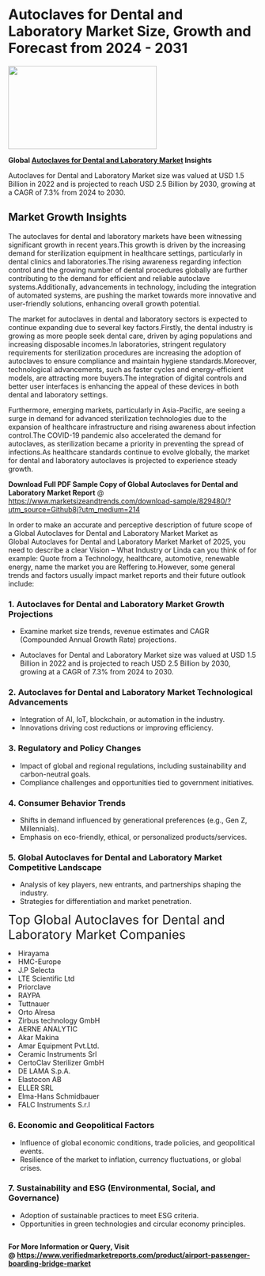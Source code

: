 <H1>Autoclaves for Dental and Laboratory Market Size, Growth and Forecast from 2024 - 2031</H1><img class="aligncenter size-medium wp-image-584254" src="https://thirdeyenews.in/wp-content/uploads/2024/09/Global-Market-Research-300x168.jpeg" alt="" width="300" height="168" /><p><strong>Global&nbsp;<a href="https://www.marketsizeandtrends.com/download-sample/829480/?utm_source=Github8j?utm_medium=214">Autoclaves for Dental and Laboratory Market</a> Insights</strong></p><p>Autoclaves for Dental and Laboratory Market size was valued at USD 1.5 Billion in 2022 and is projected to reach USD 2.5 Billion by 2030, growing at a CAGR of 7.3% from 2024 to 2030.</p><p><h2>Market Growth Insights</h2> <p>The autoclaves for dental and laboratory markets have been witnessing significant growth in recent years.This growth is driven by the increasing demand for sterilization equipment in healthcare settings, particularly in dental clinics and laboratories.The rising awareness regarding infection control and the growing number of dental procedures globally are further contributing to the demand for efficient and reliable autoclave systems.Additionally, advancements in technology, including the integration of automated systems, are pushing the market towards more innovative and user-friendly solutions, enhancing overall growth potential.</p> <p>The market for autoclaves in dental and laboratory sectors is expected to continue expanding due to several key factors.Firstly, the dental industry is growing as more people seek dental care, driven by aging populations and increasing disposable incomes.In laboratories, stringent regulatory requirements for sterilization procedures are increasing the adoption of autoclaves to ensure compliance and maintain hygiene standards.Moreover, technological advancements, such as faster cycles and energy-efficient models, are attracting more buyers.The integration of digital controls and better user interfaces is enhancing the appeal of these devices in both dental and laboratory settings.</p> <p>Furthermore, emerging markets, particularly in Asia-Pacific, are seeing a surge in demand for advanced sterilization technologies due to the expansion of healthcare infrastructure and rising awareness about infection control.The COVID-19 pandemic also accelerated the demand for autoclaves, as sterilization became a priority in preventing the spread of infections.As healthcare standards continue to evolve globally, the market for dental and laboratory autoclaves is projected to experience steady growth.</p> <p><span class=""><strong>Download Full PDF Sample Copy of Global Autoclaves for Dental and Laboratory Market Report</strong> @ <a href="https://www.marketsizeandtrends.com/download-sample/829480/?utm_source=Github8j?utm_medium=214" target="_blank">https://www.marketsizeandtrends.com/download-sample/829480/?utm_source=Github8j?utm_medium=214</a></span></p><p>In order to make an accurate and perceptive description of future scope of a Global&nbsp;Autoclaves for Dental and Laboratory Market Market as Global&nbsp;Autoclaves for Dental and Laboratory Market Market of 2025, you need to describe a clear Vision &ndash; What Industry or Linda can you think of for example: Quote from a Technology, healthcare, automotive, renewable energy, name the market you are Reffering to.However, some general trends and factors usually impact market reports and their future outlook include:</p><h3>1.&nbsp;<strong>Autoclaves for Dental and Laboratory Market Growth Projections</strong></h3><ul><li>Examine market size trends, revenue estimates and CAGR (Compounded Annual Growth Rate) projections.</li><li><p>Autoclaves for Dental and Laboratory Market size was valued at USD 1.5 Billion in 2022 and is projected to reach USD 2.5 Billion by 2030, growing at a CAGR of 7.3% from 2024 to 2030.</p></li></ul><h3>2.&nbsp;<strong>Autoclaves for Dental and Laboratory Market Technological Advancements</strong></h3><ul><li>Integration of AI, IoT, blockchain, or automation in the industry.</li><li>Innovations driving cost reductions or improving efficiency.</li></ul><h3>3.&nbsp;<strong>Regulatory and Policy Changes</strong></h3><ul><li>Impact of global and regional regulations, including sustainability and carbon-neutral goals.</li><li>Compliance challenges and opportunities tied to government initiatives.</li></ul><h3>4.&nbsp;<strong>Consumer Behavior Trends</strong></h3><ul><li>Shifts in demand influenced by generational preferences (e.g., Gen Z, Millennials).</li><li>Emphasis on eco-friendly, ethical, or personalized products/services.</li></ul><h3>5.&nbsp;<strong>Global Autoclaves for Dental and Laboratory Market Competitive Landscape</strong></h3><ul><li>Analysis of key players, new entrants, and partnerships shaping the industry.</li><li>Strategies for differentiation and market penetration.</li></ul><p data-pm-slice="1 1 []"><span style="color: inherit; font-family: inherit; font-size: 25px;">Top Global Autoclaves for Dental and Laboratory Market Companies</span></p><div class="" data-test-id=""><p><li>Hirayama</li><li> HMC-Europe</li><li> J.P Selecta</li><li> LTE Scientific Ltd</li><li> Priorclave</li><li> RAYPA</li><li> Tuttnauer</li><li> Orto Alresa</li><li> Zirbus technology GmbH</li><li> AERNE ANALYTIC</li><li> Akar Makina</li><li> Amar Equipment Pvt.Ltd.</li><li> Ceramic Instruments Srl</li><li> CertoClav Sterilizer GmbH</li><li> DE LAMA S.p.A.</li><li> Elastocon AB</li><li> ELLER SRL</li><li> Elma-Hans Schmidbauer</li><li> FALC Instruments S.r.l</li></p></div><h3>6.&nbsp;<strong>Economic and Geopolitical Factors</strong></h3><ul><li>Influence of global economic conditions, trade policies, and geopolitical events.</li><li>Resilience of the market to inflation, currency fluctuations, or global crises.</li></ul><h3>7.&nbsp;<strong>Sustainability and ESG (Environmental, Social, and Governance)</strong></h3><ul><li>Adoption of sustainable practices to meet ESG criteria.</li><li>Opportunities in green technologies and circular economy principles.</li></ul><h2><strong style="font-size: 14px;">For More Information or Query, Visit @&nbsp;</strong><a style="background-color: #ffffff; font-size: 14px;" href="https://www.marketsizeandtrends.com/report/autoclaves-for-dental-and-laboratory-market/" target="_blank">https://www.verifiedmarketreports.com/product/airport-passenger-boarding-bridge-market</a></h2>